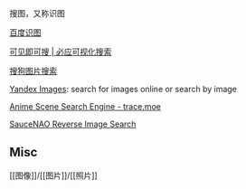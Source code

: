 

搜图，又称识图


[百度识图](https://graph.baidu.com/pcpage/index?tpl_from=pc)

[可见即可搜 | 必应可视化搜索](https://cn.bing.com/visualsearch)

[搜狗图片搜索](https://pic.sogou.com/)

[Yandex Images](https://yandex.com/images/): search for images online or search by image



[Anime Scene Search Engine - trace.moe](https://trace.moe/)

[SauceNAO Reverse Image Search](https://saucenao.com/)


## Misc

[[图像]]/[[图片]]/[[照片]]



